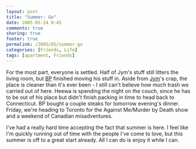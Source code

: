 ```yaml
---
layout: post
title: "Summer: Go"
date: 2005-05-24 0:45
comments: true
sharing: true
footer: true
permalink: /2005/05/summer-go
categories: [Friends, Life]
tags: [apartment, Friends]
---
```

For the most part, everyone is settled.  Half of Jym's stuff still litters the living room, but <a href="http://www.blogbp.com/">BP</a> finished moving his stuff in.  Aside from <a href="http://www.jymferrier.net/">Jym</a>'s crap, the place is cleaner than it's ever been - I still can't believe how much trash we carried out of here.  Heewa is spending the night on the couch, since he has to be out of his place but didn't finish packing in time to head back to Connecticut.  BP bought a couple steaks for tomorrow evening's dinner.  Friday, we're heading to Toronto for the Against Me/Murder by Death show and a weekend of Canadian misadventures.

I've had a really hard time accepting the fact that summer is here.  I feel like I'm quickly running out of time with the people I've come to love, but this summer is off to a great start already.  All I can do is enjoy it while I can.
